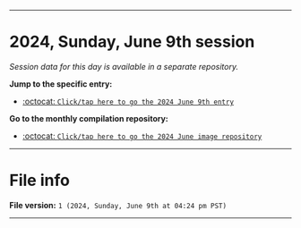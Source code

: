 
***

# 2024, Sunday, June 9th session

_Session data for this day is available in a separate repository._

**Jump to the specific entry:**

- [:octocat: `Click/tap here to go the 2024 June 9th entry`](https://github.com/seanpm2001/SeansLifeArchive_Images_ModernSmurfsVillage_Y2024_V6/tree/SeansLifeArchive_ModernSmurfsVillage_Y2024_V6_Main-dev/2024/06_June/09/)

**Go to the monthly compilation repository:**

- [:octocat: `Click/tap here to go the 2024 June image repository`](https://github.com/seanpm2001/SeansLifeArchive_Images_ModernSmurfsVillage_Y2024_V6/)

***

# File info

**File version:** `1 (2024, Sunday, June 9th at 04:24 pm PST)`

***
